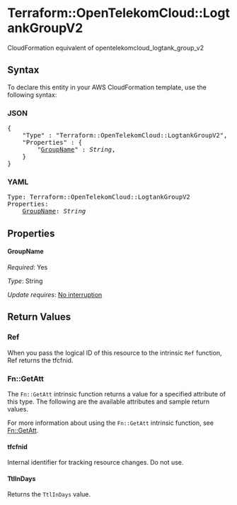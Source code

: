 # Terraform::OpenTelekomCloud::LogtankGroupV2

CloudFormation equivalent of opentelekomcloud_logtank_group_v2

## Syntax

To declare this entity in your AWS CloudFormation template, use the following syntax:

### JSON

<pre>
{
    "Type" : "Terraform::OpenTelekomCloud::LogtankGroupV2",
    "Properties" : {
        "<a href="#groupname" title="GroupName">GroupName</a>" : <i>String</i>,
    }
}
</pre>

### YAML

<pre>
Type: Terraform::OpenTelekomCloud::LogtankGroupV2
Properties:
    <a href="#groupname" title="GroupName">GroupName</a>: <i>String</i>
</pre>

## Properties

#### GroupName

_Required_: Yes

_Type_: String

_Update requires_: [No interruption](https://docs.aws.amazon.com/AWSCloudFormation/latest/UserGuide/using-cfn-updating-stacks-update-behaviors.html#update-no-interrupt)

## Return Values

### Ref

When you pass the logical ID of this resource to the intrinsic `Ref` function, Ref returns the tfcfnid.

### Fn::GetAtt

The `Fn::GetAtt` intrinsic function returns a value for a specified attribute of this type. The following are the available attributes and sample return values.

For more information about using the `Fn::GetAtt` intrinsic function, see [Fn::GetAtt](https://docs.aws.amazon.com/AWSCloudFormation/latest/UserGuide/intrinsic-function-reference-getatt.html).

#### tfcfnid

Internal identifier for tracking resource changes. Do not use.

#### TtlInDays

Returns the <code>TtlInDays</code> value.

